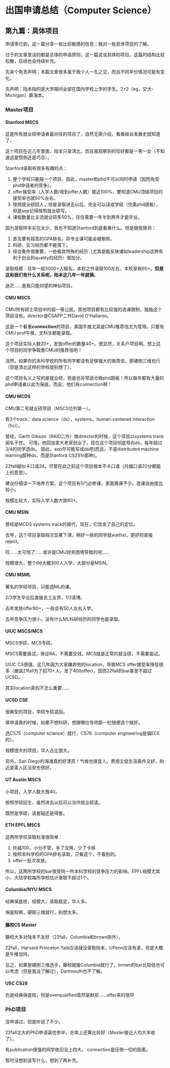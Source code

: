 # 出国申请总结（Computer Science）

## 第九篇：具体项目

申请季已到，这一篇分享一些比较敏感的信息：我对一些具体项目的了解。

过于的文章里谈的都是总体的申请原则，这一篇说说具体的项目。这篇的结构比较松散，后续也会持续补充。

先来个免责声明：本篇文章很多属于我个人一孔之见，而且不同年份情况可能有变化。

先声明：陆本指的是大学期间全部在国内学校上学的学生。2+2（eg，交大-Michigan）算海本。

### Master项目

#### Stanford MSCS

这是所有就业硕申请者最向往的项目了，自然无需介绍，看看硅谷发展史就知道了。

这个项目在近几年里面，陆本只录清北，而且我观察到的恰好都是一男一女（不知道这是惯例还是巧合）。

Stanford录取有很多有趣的点：

1. 整个学校只能报一个项目，因此，master和phd不可以同时申请（因而免受phd申请者的竞争）。
2. offer接受率（入学人数/收到offer人数）接近100%，要知道CMU顶级项目的接受率也就50%左右。
3. 按照就业硕招人，但是录取进去以后，完全可以读成学硕（完美phd跳板），但是sop记得按照就业硕写。
4. 课程数量比主流就业硕多50%，往往需要一年半到两年才能毕业。

因为录取样本实在太少，我也不知道Stanford到底看重什么。但是据我猜测：

1. 首先要有超高的GPA排名，非专业课可能会被剔除。
2. 科研、实习经历都不能落下。
3. 综合条件很重要，一些极其特殊的经历（尤其是能反映诸如leadership这种有利于创业的quality的经历）很加分。

录取规模：往年一般3000+人报名，本校之外录取100左右，本校录取60+。**但是这和我们有什么关系呢，陆本这几年一年就俩**。

迷茫……是我只能仰望的神仙项目。

#### CMU MSCS

CMU所有硕士项目中的超一等公民。其他项目都有比较强的选课限制，独独这个项目没有。director是CSAPP二作David O'Hallaron。

这是一个看重**connection**的项目，美国牛推尤其是CMU推荐信尤为管用。只要有CMU prof牛推，文科生都能录取。

这个项目实际人数20+，发放offer的数量40+。很显然，关系户项目啊。想上这个项目的同学争取套CMU的推荐信吧！

当然，如果你的本科学校的所有同学都没有足够强大的推荐信，那硬刚三维也行（但是清北这样的学校就别想了）。

这个项目名义上写的是就业硕，但是也非常适合做phd跳板！所以每年都有大量的phd申请者以此为保底，而且，他们有connection啊！

#### CMU MCDS

CMU第二号就业硕项目（MSCS位列第一）。

有3个track：data science（ds），systems，human-centered interaction（hci）。

曾经，Garth Gibson（RAID二作）做director的时候，这个项目以systems track闻名于世。
可惜，他回加拿大老家创业了，现在这个项目彻底导向ds，每年超过3/4的同学选ds。
因此，sop尽可能写成ds吧(而且，不是distributed machine learning那种ds，而是Stanford CS231n那种)。

22fall疑似卡口语24。尽管在此之前这个项目根本不卡口语（托福口语20分都能上的意思）。

建议仔细读一下培养方案，这个项目有5门必修课，里面屑课不少。选课自由度比较小。

规模比较大，实际入学人数大致80+。

#### CMU MSIN

曾经是MCDS systems track的替代，现在，它改变了自己的定位。

去年，这个项目录取档次显著下滑，稍好一些的同学就waitlist，更好的直接reject。

哎……太可惜了……或许是CMU财务困境导致的吧……

规模很大，整个INI大概300人入学，大部分是MSIN。

#### CMU MSML

著名的学硕项目，只能选ML的课。

2/3学生毕业后直接去工业界，1/3读博。

去年发放offer90+，一般会有50人左右入学。

去年竞争压力很小，没有什么ML科研经历的同学也能录取。

#### UIUC MSCS/MCS

MSCS学硕，MCS专硕。

MSCS需要面试，保证RA，不需要交钱。MCS就是正常的就业硕，不需要面试。

UIUC CS很强，这几年因为大家嫌弃他的location，导致MCS offer接受率降低很多（据说21fall为了招70+人，发了400offer），因而22fall的bar甚至不超过UCSD。

其实location真的不怎么重要……

#### UCSD CSE

很典型的项目，学硕专硕混招。

填申请表的时候，如果不想科研，想跟哪位导师那一栏随便选个就好。

选CS75（computer science）就行，CS76（computer engineering是偏ECE的）。

规模很大的项目，华人占比很大。

另外，San Diego的海滩真的好漂亮！气候也很宜人。费用又低生活条件又好，附近是富人区治安也很好。

#### UT Austin MSCS

小项目，入学人数大致40。

按照学硕招生，虽然进去以后可以当作就业硕读。

既然是学硕，该套磁还是得套。

#### ETH EPFL MSCS

这两所学校录取标准很简单：

1. 托福100，小分不管，多了没用，少了卡掉
2. 按照本科学校的GPA排名录取，只看这个，不看别的。
3. offer一批次发放。

所以，这两所学校的bar很受同一所本科学校的竞争压力的影响。EPFL规模尤其小，大陆学校每所学校估计录取不超过1个。

#### Columbia/NYU MSCS

经典保底校，规模大，录取稳定，华人多。

保底校嘛，硬刚三维就行，别想太多。

#### 藤校CS Master

藤校大多对陆本不友好（22fall，Columbia和brown除外）。

22fall，Harvard Princeton Yale应该就没录取陆本，UPenn应该有录，但是大概是牛推加持。

总之，如果是硬刚三维选手，藤校就报Columbia就行了，brown的bar比较低也可以考虑（但是我没了解过），Dartmouth也不了解。

#### USC CS28

也是经典保底校，但是overqualified竟然是默拒……offer来的很早

### PhD项目

没申请过，但是听说了不少。

22fall北大的PhD申请喜忧参半，总体上还算比较好（Master接近人均大丰收了）。

有publication很强的同学依旧没上四大。
connection是压倒一切的因素。

暂时没想到该写什么，想到了再补充。
